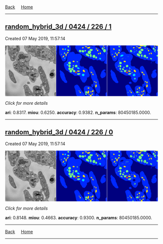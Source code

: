
[Back](..)&nbsp;&nbsp;&nbsp;&nbsp;&nbsp;[Home](https://leapmanlab.github.io/snapshots)

---

<div class="summary"><a href="1"><h2>random_hybrid_3d / 0424 / 226 / 1</h2></a><p>Created 07 May 2019, 11:57:14
</p><a href="1"><img src="1/media/summary.png" align="center"></a><p>
<i>Click for more details</i>
</p></div>

**ari**: 0.8317. **miou**: 0.6250. **accuracy**: 0.9382. **n_params**: 80450185.0000. 

---

<div class="summary"><a href="0"><h2>random_hybrid_3d / 0424 / 226 / 0</h2></a><p>Created 07 May 2019, 11:57:14
</p><a href="0"><img src="0/media/summary.png" align="center"></a><p>
<i>Click for more details</i>
</p></div>

**ari**: 0.8148. **miou**: 0.4663. **accuracy**: 0.9300. **n_params**: 80450185.0000. 

---

[Back](..)&nbsp;&nbsp;&nbsp;&nbsp;&nbsp;[Home](https://leapmanlab.github.io/snapshots)

---
